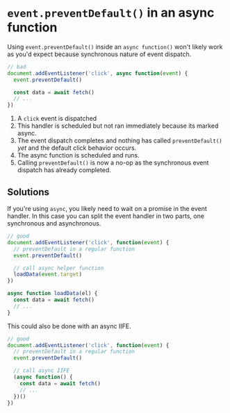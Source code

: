 # `event.preventDefault()` in an async function

Using `event.preventDefault()` inside an `async function()` won't likely work as you'd expect because synchronous nature of event dispatch.

``` js
// bad
document.addEventListener('click', async function(event) {
  event.preventDefault()

  const data = await fetch()
  // ...
})
```

1. A `click` event is dispatched
2. This handler is scheduled but not ran immediately because its marked async.
3. The event dispatch completes and nothing has called `preventDefault()` *yet* and the default click behavior occurs.
4. The async function is scheduled and runs.
5. Calling `preventDefault()` is now a no-op as the synchronous event dispatch has already completed.

## Solutions

If you're using `async`, you likely need to wait on a promise in the event handler. In this case you can split the event handler in two parts, one synchronous and asynchronous.

``` js
// good
document.addEventListener('click', function(event) {
  // preventDefault in a regular function
  event.preventDefault()

  // call async helper function
  loadData(event.target)
})

async function loadData(el) {
  const data = await fetch()
  // ...
}
```

This could also be done with an async IIFE.

``` js
// good
document.addEventListener('click', function(event) {
  // preventDefault in a regular function
  event.preventDefault()

  // call async IIFE
  (async function() {
    const data = await fetch()
    // ...
  })()
})
```
